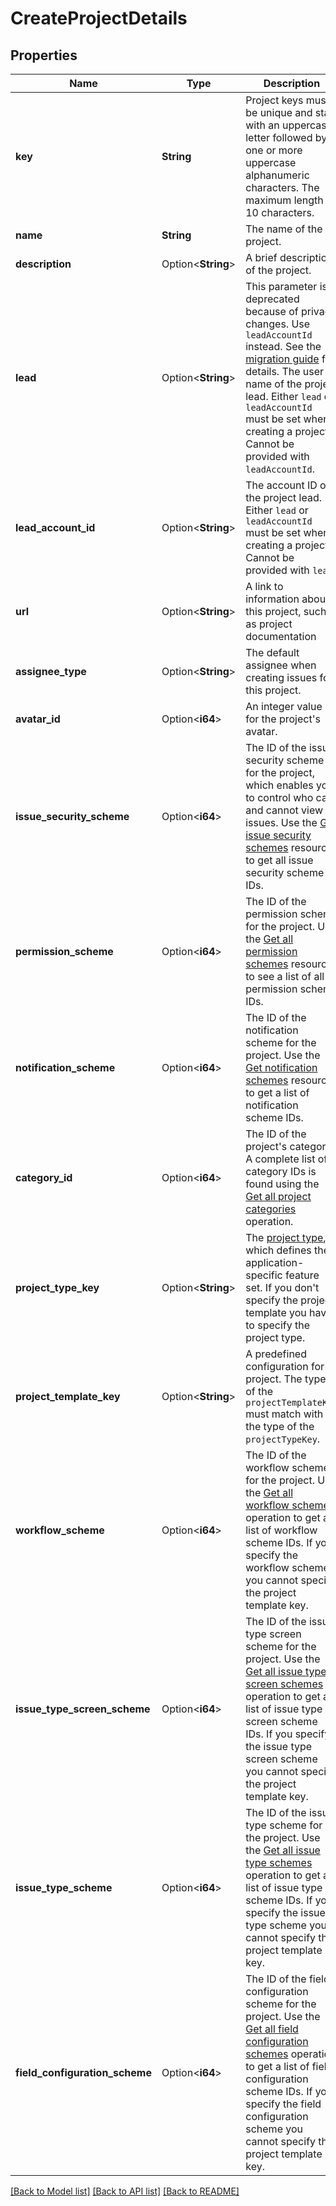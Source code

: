 # CreateProjectDetails

## Properties

Name | Type | Description | Notes
------------ | ------------- | ------------- | -------------
**key** | **String** | Project keys must be unique and start with an uppercase letter followed by one or more uppercase alphanumeric characters. The maximum length is 10 characters. | 
**name** | **String** | The name of the project. | 
**description** | Option<**String**> | A brief description of the project. | [optional]
**lead** | Option<**String**> | This parameter is deprecated because of privacy changes. Use `leadAccountId` instead. See the [migration guide](https://developer.atlassian.com/cloud/jira/platform/deprecation-notice-user-privacy-api-migration-guide/) for details. The user name of the project lead. Either `lead` or `leadAccountId` must be set when creating a project. Cannot be provided with `leadAccountId`. | [optional]
**lead_account_id** | Option<**String**> | The account ID of the project lead. Either `lead` or `leadAccountId` must be set when creating a project. Cannot be provided with `lead`. | [optional]
**url** | Option<**String**> | A link to information about this project, such as project documentation | [optional]
**assignee_type** | Option<**String**> | The default assignee when creating issues for this project. | [optional]
**avatar_id** | Option<**i64**> | An integer value for the project's avatar. | [optional]
**issue_security_scheme** | Option<**i64**> | The ID of the issue security scheme for the project, which enables you to control who can and cannot view issues. Use the [Get issue security schemes](#api-rest-api-2-issuesecurityschemes-get) resource to get all issue security scheme IDs. | [optional]
**permission_scheme** | Option<**i64**> | The ID of the permission scheme for the project. Use the [Get all permission schemes](#api-rest-api-2-permissionscheme-get) resource to see a list of all permission scheme IDs. | [optional]
**notification_scheme** | Option<**i64**> | The ID of the notification scheme for the project. Use the [Get notification schemes](#api-rest-api-2-notificationscheme-get) resource to get a list of notification scheme IDs. | [optional]
**category_id** | Option<**i64**> | The ID of the project's category. A complete list of category IDs is found using the [Get all project categories](#api-rest-api-2-projectCategory-get) operation. | [optional]
**project_type_key** | Option<**String**> | The [project type](https://confluence.atlassian.com/x/GwiiLQ#Jiraapplicationsoverview-Productfeaturesandprojecttypes), which defines the application-specific feature set. If you don't specify the project template you have to specify the project type. | [optional]
**project_template_key** | Option<**String**> | A predefined configuration for a project. The type of the `projectTemplateKey` must match with the type of the `projectTypeKey`. | [optional]
**workflow_scheme** | Option<**i64**> | The ID of the workflow scheme for the project. Use the [Get all workflow schemes](#api-rest-api-2-workflowscheme-get) operation to get a list of workflow scheme IDs. If you specify the workflow scheme you cannot specify the project template key. | [optional]
**issue_type_screen_scheme** | Option<**i64**> | The ID of the issue type screen scheme for the project. Use the [Get all issue type screen schemes](#api-rest-api-2-issuetypescreenscheme-get) operation to get a list of issue type screen scheme IDs. If you specify the issue type screen scheme you cannot specify the project template key. | [optional]
**issue_type_scheme** | Option<**i64**> | The ID of the issue type scheme for the project. Use the [Get all issue type schemes](#api-rest-api-2-issuetypescheme-get) operation to get a list of issue type scheme IDs. If you specify the issue type scheme you cannot specify the project template key. | [optional]
**field_configuration_scheme** | Option<**i64**> | The ID of the field configuration scheme for the project. Use the [Get all field configuration schemes](#api-rest-api-2-fieldconfigurationscheme-get) operation to get a list of field configuration scheme IDs. If you specify the field configuration scheme you cannot specify the project template key. | [optional]

[[Back to Model list]](../README.md#documentation-for-models) [[Back to API list]](../README.md#documentation-for-api-endpoints) [[Back to README]](../README.md)


